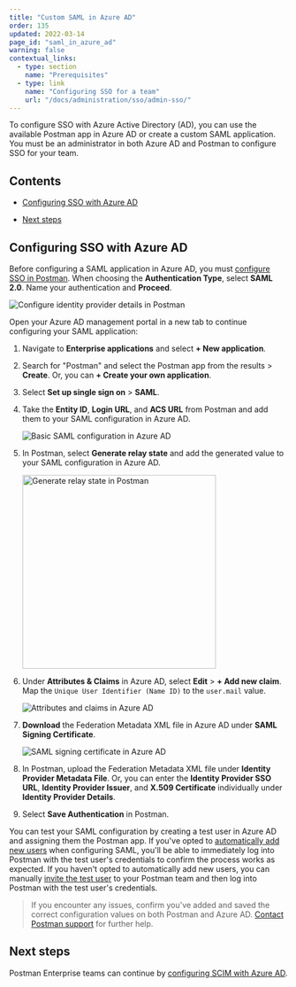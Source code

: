 ```yaml
---
title: "Custom SAML in Azure AD"
order: 135
updated: 2022-03-14
page_id: "saml_in_azure_ad"
warning: false
contextual_links:
  - type: section
    name: "Prerequisites"
  - type: link
    name: "Configuring SSO for a team"
    url: "/docs/administration/sso/admin-sso/"
---
```


To configure SSO with Azure Active Directory (AD), you can use the available Postman app in Azure AD or create a custom SAML application. You must be an administrator in both Azure AD and Postman to configure SSO for your team.

## Contents

* [Configuring SSO with Azure AD](#configuring-sso-with-azure-ad)

* [Next steps](#next-steps)

## Configuring SSO with Azure AD

Before configuring a SAML application in Azure AD, you must [configure SSO in Postman](/docs/administration/sso/admin-sso/). When choosing the **Authentication Type**, select **SAML 2.0**. Name your authentication and **Proceed**.

<img alt="Configure identity provider details in Postman" src="https://assets.postman.com/postman-docs/configure-identity-provider-details-v9.14.jpg"/>

Open your Azure AD management portal in a new tab to continue configuring your SAML application:

1. Navigate to **Enterprise applications** and select **+ New application**.
2. Search for "Postman" and select the Postman app from the results > **Create**. Or, you can **+ Create your own application**.
3. Select **Set up single sign on** > **SAML**.
4. Take the **Entity ID**, **Login URL**, and **ACS URL** from Postman and add them to your SAML configuration in Azure AD.

    <img alt="Basic SAML configuration in Azure AD" src="https://assets.postman.com/postman-docs/basic-saml-config-azuread.jpg"/>
5. In Postman, select **Generate relay state** and add the generated value to your SAML configuration in Azure AD.

    <img alt="Generate relay state in Postman" src="https://assets.postman.com/postman-docs/generate-relay-state-v9.14.jpg" width="350px"/>
6. Under **Attributes & Claims** in Azure AD, select **Edit** > **+ Add new claim**. Map the `Unique User Identifier (Name ID)` to the `user.mail` value.

    <img alt="Attributes and claims in Azure AD" src="https://assets.postman.com/postman-docs/attributes-claims-config-azuread.jpg"/>
7. **Download** the Federation Metadata XML file in Azure AD under **SAML Signing Certificate**.

    <img alt="SAML signing certificate in Azure AD" src="https://assets.postman.com/postman-docs/saml-signing-certificate-azuread.jpg"/>

8. In Postman, upload the Federation Metadata XML file under **Identity Provider Metadata File**. Or, you can enter the **Identity Provider SSO URL**, **Identity Provider Issuer**, and **X.509 Certificate** individually under **Identity Provider Details**.

9. Select **Save Authentication** in Postman.

You can test your SAML configuration by creating a test user in Azure AD and assigning them the Postman app. If you've opted to [automatically add new users](/docs/administration/sso/admin-sso/#automatically-adding-new-users) when configuring SAML, you'll be able to immediately log into Postman with the test user's credentials to confirm the process works as expected. If you haven't opted to automatically add new users, you can manually [invite the test user](/docs/administration/managing-your-team/managing-your-team/#inviting-to-a-team) to your Postman team and then log into Postman with the test user's credentials.

> If you encounter any issues, confirm you've added and saved the correct configuration values on both Postman and Azure AD. [Contact Postman support](https://www.postman.com/support/) for further help.

## Next steps

Postman Enterprise teams can continue by [configuring SCIM with Azure AD](/docs/administration/scim-provisioning/configuring-scim-with-azure-ad/).
